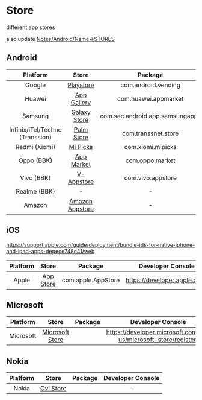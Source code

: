 # Store
different app stores

also update [Notes/Android/Name->STORES](https://github.com/shanraisshan/Notes/tree/main/Android/Name#android-store)

## Android

| Platform  | Store | Package | Developer Console |
| :---:  | :---:  |  :---:  | :---:  |
| Google | [Playstore](Playstore) |com.android.vending|[play.google.com](https://play.google.com/console/u/4/developers/7640886278317067267/app-list)|
| Huawei | [App Gallery](App-Gallery) |com.huawei.appmarket|[developer.huawei.com](https://developer.huawei.com/consumer/en/service/josp/agc/index.html#/myApp)|
| Samsung | [Galaxy Store](Galaxy-Store) |com.sec.android.app.samsungapps|[developer.samsung.com](https://developer.samsung.com/galaxy-store)|
| Infinix/iTel/Techno (Transsion) | [Palm Store](Palm-Store)|com.transsnet.store|[dev.transsion.com](https://dev.transsion.com/admin-application/manage/list)|
| Redmi (Xiomi) | [Mi Picks](Mi-Picks)|com.xiomi.mipicks |[global.developer.mi.com](https://global.developer.mi.com/home)|
| Oppo (BBK) | [App Market](App-Market) |com.oppo.market|[developers.oppomobile.com](https://developers.oppomobile.com/user/admin#/resource/list?type=app)|
| Vivo (BBK) | [V-Appstore](V-Appstore)|com.vivo.appstore |[developer.vivo.com](https://developer.vivo.com/home)|
| Realme (BBK)|-|-|-|
| Amazon | [Amazon Appstore](Amazon-Appstore)|- |[developer.amazon.com](https://developer.amazon.com/)|

## iOS
https://support.apple.com/guide/deployment/bundle-ids-for-native-iphone-and-ipad-apps-depece748c41/web

| Platform  | Store | Package | Developer Console |
| :---:  | :---:  |  :---:  | :---:  |
| Apple | [App Store](App-Store) |com.apple.AppStore|https://developer.apple.com/|

## Microsoft

| Platform  | Store | Package | Developer Console |
| :---:  | :---:  |  :---:  | :---:  |
| Microsoft | [Microsoft Store](Microsoft-Store) ||https://developer.microsoft.com/en-us/microsoft-store/register/|

## Nokia

| Platform  | Store | Package | Developer Console |
| :---:  | :---:  |  :---:  | :---:  |
| Nokia | [Ovi Store](Ovi-Store) ||-|


